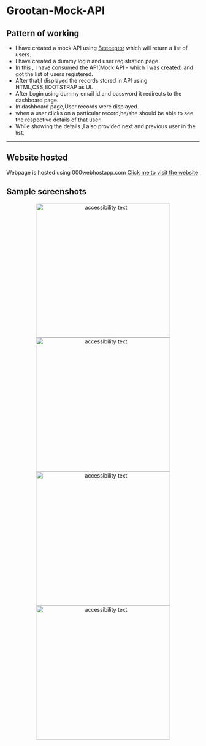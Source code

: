 # Grootan-Mock-API

## Pattern of working
* I have created a mock API using <a href="https://beecptor.com">Beeceptor</a> which will return a list of users.
* I have created a dummy login and user registration page.
* In this , I have consumed the API(Mock API - which i was created) and got the list of users registered.
* After that,I displayed the records stored in API using HTML,CSS,BOOTSTRAP as UI.
* After Login using dummy email id and password it redirects to the dashboard page.
* In dashboard page,User records were displayed.
* when a user clicks on a particular record,he/she should be able to see the respective details of that user.
* While showing the details ,I also provided next and previous user in the list.

<hr> 

## Website hosted

Webpage is hosted using 000webhostapp.com <a href="https://ramgrootanusers.000webhostapp.com/index.html">Click me to visit the website</a>

## Sample screenshots
<p align="center">
  <img src="https://github.com/Ramalingasamy012/Grootan-Mock-API/blob/main/grrot1.PNG" width="350" alt="accessibility text">
   <img src="https://github.com/Ramalingasamy012/Grootan-Mock-API/blob/main/Groot2.PNG" width="350" alt="accessibility text">
    <img src="https://github.com/Ramalingasamy012/Grootan-Mock-API/blob/main/Groot3.PNG" width="350" alt="accessibility text">
    <img src="https://github.com/Ramalingasamy012/Grootan-Mock-API/blob/main/groot4.PNG" width="350" alt="accessibility text">
</p>
